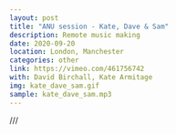 ```yaml
---
layout: post
title: "ANU session - Kate, Dave & Sam"
description: Remote music making
date: 2020-09-20
location: London, Manchester
categories: other
link: https://vimeo.com/461756742
with: David Birchall, Kate Armitage
img: kate_dave_sam.gif
sample: kate_dave_sam.mp3
---
```

///